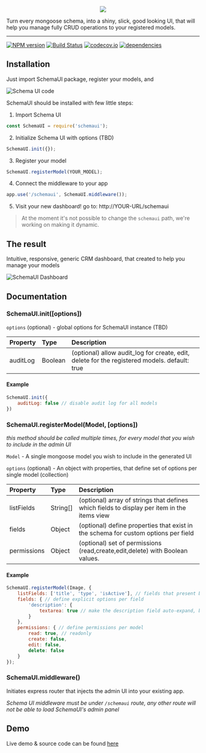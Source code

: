 <p align="center">
    <img src="https://user-images.githubusercontent.com/7160836/98726793-a500d700-239f-11eb-8d32-f85821e0fbbe.png" />
</p>

Turn every mongoose schema, into a shiny, slick, good looking UI, that will help you manage fully CRUD operations to your registered models.

---

[![NPM version](https://img.shields.io/npm/v/schemaui.svg)](https://npmjs.org/package/schemaui)
[![Build Status](https://travis-ci.com/slocking/schemaui.svg?branch=master)](https://travis-ci.com/slocking/schemaui)
[![codecov.io](http://codecov.io/github/slocking/schemaui/coverage.svg?branch=master)](http://codecov.io/github/slocking/schemaui?branch=master)
[![dependencies](https://david-dm.org/slocking/schemaui.svg)](https://david-dm.org/slocking/schemaui.svg)


## Installation

Just import SchemaUI package, register your models, and  

![Schema UI code](https://user-images.githubusercontent.com/7160836/72008529-b8618400-325c-11ea-9919-0f346808b1ec.png)

SchemaUI should be installed with few little steps:

1. Import Schema UI
```javascript
const SchemaUI = require('schemaui');
```

2. Initialize Schema UI with options (TBD)
```javascript
SchemaUI.init({});
```

3. Register your model
```javascript
SchemaUI.registerModel(YOUR_MODEL);
```

4. Connect the middleware to your app
```javascript
app.use('/schemaui', SchemaUI.middleware());
```

5. Visit your new dashboard! go to: http://YOUR-URL/schemaui

> At the moment it's not possible to change the `schemaui` path, we're working on making it dynamic.

## The result

Intuitive, responsive, generic CRM dashboard, that created to help you manage your models

![SchemaUI Dashboard](https://user-images.githubusercontent.com/7160836/76688374-c654cc00-6634-11ea-885d-3f18f2dfcf72.gif)

## Documentation

### SchemaUI.init([options])
`options` (optional) - global options for SchemaUI instance (TBD)

| Property      | Type          | Description
| :---          | :---          | :---
| auditLog      | Boolean       | (optional) allow audit_log for create, edit, delete for the registered models. default: true

#### Example

```js
SchemaUI.init({
    auditLog: false // disable audit log for all models
})
```

### SchemaUI.registerModel(Model, [options])
*this method should be called multiple times, for every model that you wish to include in the admin UI*

`Model` - A single mongoose model you wish to include in the generated UI

`options` (optional) - An object with properties, that define set of options per single model (collection)

| Property      | Type      | Description                                                                                   |
| :---------    | :---      | :---                                                                                          |
| listFields    | String[]  | (optional) array of strings that defines which fields to display per item in the items view   |
| fields        | Object    | (optional) define properties that exist in the schema for custom options per field            |
| permissions   | Object    | (optional) set of permissions (read,create,edit,delete) with Boolean values.                  |
#### Example

```js
SchemaUI.registerModel(Image, {
    listFields: ['title', 'type', 'isActive'], // fields that present before expanding
    fields: { // define explicit options per field
        'description': {
            textarea: true // make the description field auto-expand, behave like textarea
        }
    },
    permissions: { // define permissions per model
        read: true, // readonly
        create: false,
        edit: false,
        delete: false
    }
});
```

### SchemaUI.middleware()
Initiates express router that injects the admin UI into your existing app.

*Schema UI middleware must be under `/schemaui` route, any other route will not be able to load SchemaUI's admin panel*

## Demo
Live demo & source code can be found [here](https://github.com/molaga/schemaui-demo)
